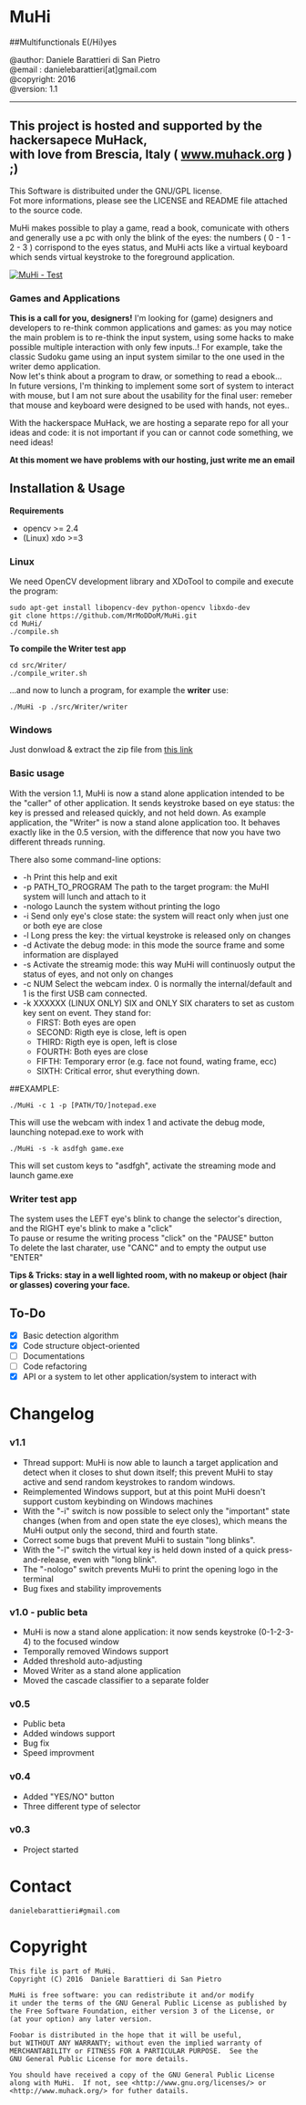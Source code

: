 # <t>MuHi<br>                     
##<t>Multifunctionals E(/Hi)yes<br>

   @author: Daniele Barattieri di San Pietro<br>
   @email : danielebarattieri[at]gmail.com<br>
   @copyright: 2016<br>
   @version: 1.1

  ----------------------------------------------------------
  This project is hosted and supported by the hackersapece MuHack,<br>
  with love from Brescia, Italy ( www.muhack.org ) ;)<br>
  ----------------------------------------------------------

  This Software is distribuited under the GNU/GPL license.<br>
  Fot more informations, please see the LICENSE and README file attached to the source code.

MuHi makes possible to play a game, read a book, comunicate with others and generally use a pc with only the blink of the eyes: the numbers ( 0 - 1 - 2 - 3 ) corrispond to the eyes status, and MuHi acts like a virtual keyboard which sends virtual keystroke to the foreground application. 

[![MuHi - Test](http://img.youtube.com/vi/SLFAlyaToa4/0.jpg)](https://www.youtube.com/watch?v=SLFAlyaToa4 "MuHi - Beta Test")

### Games and Applications
**This is a call for you, designers!**
I'm looking for (game) designers and developers to re-think common applications and games: as you may notice the main problem is to re-think the input system, using some hacks to make possible multiple interaction with only few inputs..!
For example, take the classic Sudoku game using an input system similar to the one used in the writer demo application.<br>
Now let's think about a program to draw, or something to read a ebook...<br>
In future versions, I'm thinking to implement some sort of system to interact with mouse, but I am not sure about the usability for the final user: remeber that mouse and keyboard were designed to be used with hands, not eyes..<br>

With the hackerspace MuHack, we are hosting a separate repo for all your ideas and code: it is not important if you can or cannot code something, we need ideas!

**At this moment we have problems with our hosting, just write me an email**

## Installation & Usage
**Requirements**
- opencv >= 2.4
- (Linux) xdo >=3

### Linux
We need OpenCV development library and XDoTool to compile and execute the program:
```
sudo apt-get install libopencv-dev python-opencv libxdo-dev
git clone https://github.com/MrMoDDoM/MuHi.git
cd MuHi/
./compile.sh
```

**To compile the Writer test app**
```
cd src/Writer/
./compile_writer.sh
```

...and now to lunch a program, for example the **writer** use:
```
./MuHi -p ./src/Writer/writer
```

### Windows
Just donwload & extract the zip file from [this link](https://github.com/MrMoDDoM/MuHi/releases/download/v1.1/MuHi-v1.1.zip)

### Basic usage
With the version 1.1, MuHi is now a stand alone application intended to be the "caller" of other application.
It sends keystroke based on eye status: the key is pressed and released quickly, and not held down.
As example application, the "Writer" is now a stand alone application too. It behaves exactly like in the 0.5 version, with the difference that now you have two different threads running.

There also some command-line options:
- -h                 Print this help and exit
- -p PATH_TO_PROGRAM The path to the target program: the MuHI system will lunch and attach to it
- -nologo            Launch the system without printing the logo
- -i                 Send only eye's close state: the system will react only when just one or both eye are close
- -l                 Long press the key: the virtual keystroke is released only on changes
- -d                 Activate the debug mode: in this mode the source frame and some information are displayed
- -s                 Activate the streamig mode: this way MuHi will continuosly output the status of eyes, and not only on changes
- -c NUM             Select the webcam index. 0 is normally the internal/default and 1 is the first USB cam connected.
- -k XXXXXX          (LINUX ONLY) SIX and ONLY SIX charaters to set as custom key sent on event. They stand for:
  * FIRST:          Both eyes are open
  * SECOND:         Rigth eye is close, left is open
  * THIRD:          Rigth eye is open, left is close
  * FOURTH:         Both eyes are close
  * FIFTH:          Temporary error (e.g. face not found, wating frame, ecc)
  * SIXTH:          Critical error, shut everything down.

##EXAMPLE:
```
./MuHi -c 1 -p [PATH/TO/]notepad.exe
```
This will use the webcam with index 1 and activate the debug mode, launching notepad.exe to work with
```
./MuHi -s -k asdfgh game.exe
```
This will set custom keys to "asdfgh", activate the streaming mode and launch game.exe

### Writer test app
The system uses the LEFT eye's blink to change the selector's direction, and the RIGHT eye's blink to make a "click"<br>
To pause or resume the writing process "click" on the "PAUSE" button<br>
To delete the last charater, use "CANC" and to empty the output use "ENTER"<br>


**Tips & Tricks: stay in a well lighted room, with no makeup or object (hair or glasses) covering your face.** 

## To-Do
- [x] Basic detection algorithm
- [x] Code structure object-oriented
- [ ] Documentations
- [ ] Code refactoring
- [x] API or a system to let other application/system to interact with

# Changelog 

### v1.1
- Thread support: MuHi is now able to launch a target application and detect when it closes to shut down itself; this prevent MuHi to stay active and send random keystrokes to random windows.
- Reimplemented Windows support, but at this point MuHi doesn't support custom keybinding on Windows machines
- With the "-i" switch is now possible to select only the "important" state changes (when from and open state the eye closes), which means the MuHi output only the second, third and fourth state.
- Correct some bugs that prevent MuHi to sustain "long blinks".
- With the "-l" switch the virtual key is held down insted of a quick press-and-release, even with "long blink".
- The "-nologo" switch prevents MuHi to print the opening logo in the terminal
- Bug fixes and stability improvements


### v1.0 - public beta
- MuHi is now a stand alone application: it now sends keystroke (0-1-2-3-4) to the focused window
- Temporally removed Windows support
- Added threshold auto-adjusting
- Moved Writer as a stand alone application
- Moved the cascade classifier to a separate folder

### v0.5
- Public beta
- Added windows support
- Bug fix
- Speed improvment

### v0.4
- Added "YES/NO" button
- Three different type of selector

### v0.3
- Project started

# Contact
```
danielebarattieri#gmail.com
```

# Copyright


    This file is part of MuHi.
    Copyright (C) 2016  Daniele Barattieri di San Pietro

    MuHi is free software: you can redistribute it and/or modify
    it under the terms of the GNU General Public License as published by
    the Free Software Foundation, either version 3 of the License, or
    (at your option) any later version.

    Foobar is distributed in the hope that it will be useful,
    but WITHOUT ANY WARRANTY; without even the implied warranty of
    MERCHANTABILITY or FITNESS FOR A PARTICULAR PURPOSE.  See the
    GNU General Public License for more details.

    You should have received a copy of the GNU General Public License
    along with MuHi.  If not, see <http://www.gnu.org/licenses/> or 
    <http://www.muhack.org/> for futher datails.
